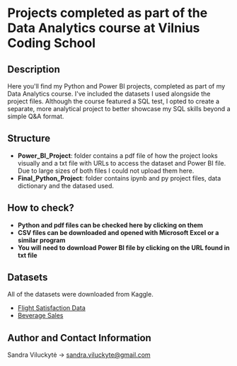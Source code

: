 # Projects completed as part of the Data Analytics course at Vilnius Coding School

## Description
Here you'll find my Python and Power BI projects, completed as part of my Data Analytics course. I've included the datasets I used alongside the project files. Although the course featured a SQL test, I opted to create a separate, more analytical project to better showcase my SQL skills beyond a simple Q&A format.

## Structure
- **Power_BI_Project**: folder contains a pdf file of how the project looks visually and a txt file with URLs to access the dataset and Power BI file. Due to large sizes of both files I could not upload them here.
- **Final_Python_Project**: folder contains ipynb and py project files, data dictionary and the datased used.

## How to check?
- **Python and pdf files can be checked here by clicking on them**
- **CSV files can be downloaded and opened with Microsoft Excel or a similar program**
- **You will need to download Power BI file by clicking on the URL found in txt file**

## Datasets
All of the datasets were downloaded from Kaggle.
- [Flight Satisfaction Data](https://www.kaggle.com/datasets/khaledxbenali/airline-passenger-satisfaction)
- [Beverage Sales](https://www.kaggle.com/datasets/ambikaprasadrath/synthetic-beverage-sales-data)

## Author and Contact Information
Sandra Viluckytė -> sandra.viluckyte@gmail.com

